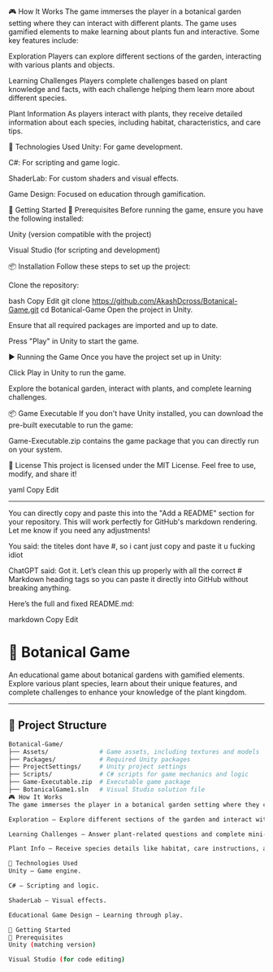 🎮 How It Works
The game immerses the player in a botanical garden setting where they can interact with different plants. The game uses gamified elements to make learning about plants fun and interactive. Some key features include:

Exploration
Players can explore different sections of the garden, interacting with various plants and objects.

Learning Challenges
Players complete challenges based on plant knowledge and facts, with each challenge helping them learn more about different species.

Plant Information
As players interact with plants, they receive detailed information about each species, including habitat, characteristics, and care tips.

🧠 Technologies Used
Unity: For game development.

C#: For scripting and game logic.

ShaderLab: For custom shaders and visual effects.

Game Design: Focused on education through gamification.

🚀 Getting Started
🔧 Prerequisites
Before running the game, ensure you have the following installed:

Unity (version compatible with the project)

Visual Studio (for scripting and development)

📦 Installation
Follow these steps to set up the project:

Clone the repository:

bash
Copy
Edit
git clone https://github.com/AkashDcross/Botanical-Game.git
cd Botanical-Game
Open the project in Unity.

Ensure that all required packages are imported and up to date.

Press "Play" in Unity to start the game.

▶️ Running the Game
Once you have the project set up in Unity:

Click Play in Unity to run the game.

Explore the botanical garden, interact with plants, and complete learning challenges.

📦 Game Executable
If you don't have Unity installed, you can download the pre-built executable to run the game:

Game-Executable.zip contains the game package that you can directly run on your system.

📜 License
This project is licensed under the MIT License. Feel free to use, modify, and share it!

yaml
Copy
Edit

---

You can directly copy and paste this into the "Add a README" section for your repository. This will work perfectly for GitHub's markdown rendering. Let me know if you need any adjustments!






You said:
the titeles dont have #, so i cant just copy and paste it u fucking idiot


ChatGPT said:
Got it. Let’s clean this up properly with all the correct # Markdown heading tags so you can paste it directly into GitHub without breaking anything.

Here’s the full and fixed README.md:

markdown
Copy
Edit
# 🌿 Botanical Game

An educational game about botanical gardens with gamified elements. Explore various plant species, learn about their unique features, and complete challenges to enhance your knowledge of the plant kingdom.

---

## 📂 Project Structure

```bash
Botanical-Game/
├── Assets/              # Game assets, including textures and models
├── Packages/            # Required Unity packages
├── ProjectSettings/     # Unity project settings
├── Scripts/             # C# scripts for game mechanics and logic
├── Game-Executable.zip  # Executable game package
├── BotanicalGame1.sln   # Visual Studio solution file
🎮 How It Works
The game immerses the player in a botanical garden setting where they can interact with different plants. The game uses gamified elements to make learning about plants fun and interactive.

Exploration – Explore different sections of the garden and interact with plants.

Learning Challenges – Answer plant-related questions and complete mini-tasks.

Plant Info – Receive species details like habitat, care instructions, and unique traits.

🧠 Technologies Used
Unity – Game engine.

C# – Scripting and logic.

ShaderLab – Visual effects.

Educational Game Design – Learning through play.

🚀 Getting Started
🔧 Prerequisites
Unity (matching version)

Visual Studio (for code editing)

